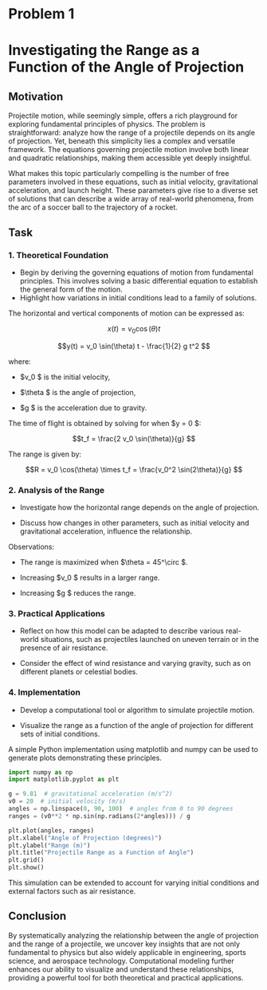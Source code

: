 # Problem 1

# Investigating the Range as a Function of the Angle of Projection



## Motivation


Projectile motion, while seemingly simple, offers a rich playground for exploring fundamental principles of physics. The problem is straightforward: analyze how the range of a projectile depends on its angle of projection. Yet, beneath this simplicity lies a complex and versatile framework. The equations governing projectile motion involve both linear and quadratic relationships, making them accessible yet deeply insightful.

What makes this topic particularly compelling is the number of free parameters involved in these equations, such as initial velocity, gravitational acceleration, and launch height. These parameters give rise to a diverse set of solutions that can describe a wide array of real-world phenomena, from the arc of a soccer ball to the trajectory of a rocket.

## Task

### 1. Theoretical Foundation


- Begin by deriving the governing equations of motion from fundamental principles. This involves solving a basic differential equation to establish the general form of the motion.
- Highlight how variations in initial conditions lead to a family of solutions.

The horizontal and vertical components of motion can be expressed as:

$$x(t) = v_0 \cos(\theta) t $$


$$y(t) = v_0 \sin(\theta) t - \frac{1}{2} g t^2 $$

where:
- $v_0 $ is the initial velocity,

- $\theta $ is the angle of projection,

- $g $ is the acceleration due to gravity.


The time of flight is obtained by solving for when $y = 0 $:

$$t_f = \frac{2 v_0 \sin(\theta)}{g} $$


The range is given by:

$$R = v_0 \cos(\theta) \times t_f = \frac{v_0^2 \sin(2\theta)}{g} $$



### 2. Analysis of the Range


- Investigate how the horizontal range depends on the angle of projection.


- Discuss how changes in other parameters, such as initial velocity and gravitational acceleration, influence the relationship.


Observations:

- The range is maximized when $\theta = 45^\circ $.

- Increasing $v_0 $ results in a larger range.

- Increasing $g $ reduces the range.


### 3. Practical Applications


- Reflect on how this model can be adapted to describe various real-world situations, such as projectiles launched on uneven terrain or in the presence of air resistance.

- Consider the effect of wind resistance and varying gravity, such as on different planets or celestial bodies.



### 4. Implementation


- Develop a computational tool or algorithm to simulate projectile motion.

- Visualize the range as a function of the angle of projection for different sets of initial conditions.


A simple Python implementation using matplotlib and numpy can be used to generate plots demonstrating these principles.

```python
import numpy as np
import matplotlib.pyplot as plt

g = 9.81  # gravitational acceleration (m/s^2)
v0 = 20  # initial velocity (m/s)
angles = np.linspace(0, 90, 100)  # angles from 0 to 90 degrees
ranges = (v0**2 * np.sin(np.radians(2*angles))) / g

plt.plot(angles, ranges)
plt.xlabel("Angle of Projection (degrees)")
plt.ylabel("Range (m)")
plt.title("Projectile Range as a Function of Angle")
plt.grid()
plt.show()
```

This simulation can be extended to account for varying initial conditions and external factors such as air resistance.

## Conclusion
By systematically analyzing the relationship between the angle of projection and the range of a projectile, we uncover key insights that are not only fundamental to physics but also widely applicable in engineering, sports science, and aerospace technology. Computational modeling further enhances our ability to visualize and understand these relationships, providing a powerful tool for both theoretical and practical applications.



